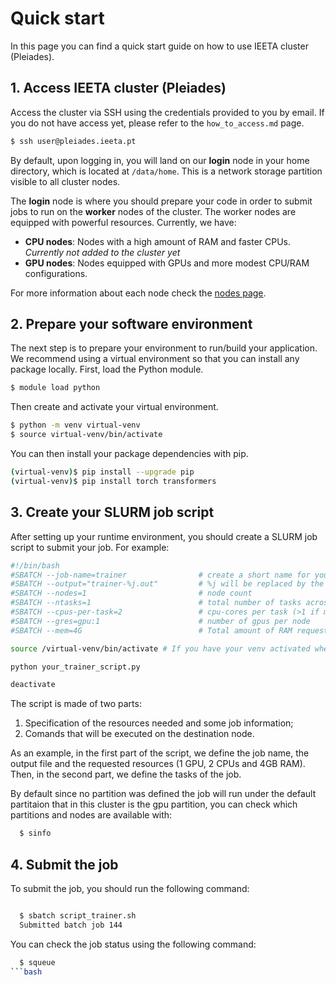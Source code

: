 # Quick start

In this page you can find a quick start guide on how to use IEETA cluster (Pleiades). 

## 1. Access IEETA cluster (Pleiades)

Access the cluster via SSH using the credentials provided to you by email. If you do not have access yet, please refer to the `how_to_access.md` page.

```bash
$ ssh user@pleiades.ieeta.pt
```

By default, upon logging in, you will land on our **login** node in your home directory, which is located at `/data/home`. This is a network storage partition visible to all cluster nodes.

The **login** node is where you should prepare your code in order to submit jobs to run on the **worker** nodes of the cluster. The worker nodes are equipped with powerful resources. Currently, we have:

- **CPU nodes**: Nodes with a high amount of RAM and faster CPUs. *Currently not added to the cluster yet*
- **GPU nodes**: Nodes equipped with GPUs and more modest CPU/RAM configurations.

For more information about each node check the [nodes page](detail_material/nodes.md).

## 2. Prepare your software environment

The next step is to prepare your environment to run/build your application. We recommend using a virtual environment so that you can install any package locally. First, load the Python module.

```bash
$ module load python
```
Then create and activate your virtual environment.

```bash
$ python -m venv virtual-venv
$ source virtual-venv/bin/activate
```
You can then install your package dependencies with pip.
```bash
(virtual-venv)$ pip install --upgrade pip
(virtual-venv)$ pip install torch transformers
```

## 3. Create your SLURM job script

After setting up your runtime environment, you should create a SLURM job script to submit your job. For example:

```bash
#!/bin/bash
#SBATCH --job-name=trainer                # create a short name for your job
#SBATCH --output="trainer-%j.out"         # %j will be replaced by the slurm jobID
#SBATCH --nodes=1                         # node count
#SBATCH --ntasks=1                        # total number of tasks across all nodes
#SBATCH --cpus-per-task=2                 # cpu-cores per task (>1 if multi-threaded tasks)
#SBATCH --gres=gpu:1                      # number of gpus per node
#SBATCH --mem=4G                          # Total amount of RAM requested

source /virtual-venv/bin/activate # If you have your venv activated when you submit the job, then you do not need to activate/deactivate

python your_trainer_script.py

deactivate
```
The script is made of two parts:
1. Specification of the resources needed and some job information;
2. Comands that will be executed on the destination node.

As an example, in the first part of the script, we define the job name, the output file and the requested resources (1 GPU, 2 CPUs and 4GB RAM). Then, in the second part, we define the tasks of the job.

By default since no partition was defined the job will run under the default partitaion that in this cluster is the gpu partition, you can check which partitions and nodes are available with:

```bash
  $ sinfo
```

## 4. Submit the job

To submit the job, you should run the following command:

```bash

  $ sbatch script_trainer.sh
  Submitted batch job 144
```
You can check the job status using the following command:

```bash
  $ squeue
```bash

